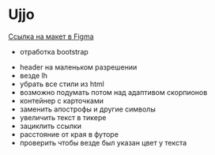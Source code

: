 # Ujjo

[Ссылка на макет в Figma](https://www.figma.com/file/N8cL2Qns1b0A6VsmdX1jTN/Ujjo-(Copy)?type=design&node-id=1-130&t=pMtj2wtgozlr392k-0)

* отработка bootstrap

- header на маленьком разрешении
- везде lh 
- убрать все стили из html
- возможно подумать потом над адаптивом скорпионов
- контейнер с карточками
- заменить апострофы и другие символы
- увеличить текст в тикере
- зациклить ссылки
- расстояние от края в футоре
- проверить чтобы везде был указан цвет у текста